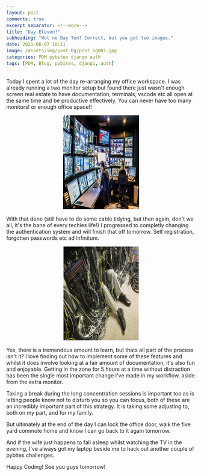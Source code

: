 ```yaml
---
layout: post
comments: true
excerpt_separator: <!--more-->
title: "Day Eleven!"
subheading: "Wot no Day Ten? Correct, but you got two images."
date: 2021-06-07 18:11
image: /assets/img/post_bg/post_bg001.jpg
categories: PDM pybites django auth
tags: [PDM, Blog, pybites, django, auth]
---
```

Today I spent a lot of the day re-arranging my office workspace. I was already running a two monitor setup but found there just wasn't enough screen real estate to have documentation, <!--more-->terminals, vscode etc all open at the same time and be productive effectively. You can never have too many monitors! or enough office space!!

<center><img src="/assets/img/monitors.jpg" alt="Cable Guy" width="40%" height="250"/></center>

With that done (still have to do some cable tidying, but then again, don't we all, it's the bane of every techies life!) I progressed to completly changing the authentication system and will finish that off tomorrow. Self registration, forgotten passwords etc ad infinitum.

<center><img src="/assets/img/cable-guy.png" alt="Cable Guy" width="40%" height="250"/></center>

Yes, there is a tremendous amount to learn, but thats all part of the process isn't it? I love finding out how to implement some of these features and whilst it does involve looking at a fair amount of documentation, it's also fun and enjoyable. Getting in the zone for 5 hours at a time without distraction has been the single most important change I've made in my workflow, aside from the extra monitor.  

Taking a break during the long concentration sessions is important too as is letting people know not to disturb you so you can focus, both of these are an incredibly important part of this strategy. It is taking some adjusting to, both on my part, and for my family.  

But ultimately at the end of the day I can lock the office door, walk the five yard commute home and know I can go back to it again tomorrow.  

And if the wife just happens to fall asleep whilst watching the TV in the evening, I've always got my laptop beside me to hack out another couple of pybites challenges.

Happy Coding! See you guys tomorrow!